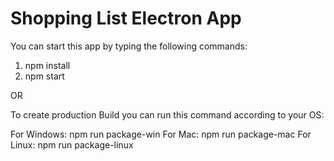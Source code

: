 # Shopping List Electron App

You can start this app by typing the following commands:
1) npm install
2) npm start

OR 

To create production Build you can run this command according to your OS:

For Windows: npm run package-win
For Mac: npm run package-mac
For Linux: npm run package-linux